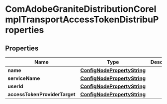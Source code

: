 
# ComAdobeGraniteDistributionCoreImplTransportAccessTokenDistribuProperties

## Properties
Name | Type | Description | Notes
------------ | ------------- | ------------- | -------------
**name** | [**ConfigNodePropertyString**](ConfigNodePropertyString.md) |  |  [optional]
**serviceName** | [**ConfigNodePropertyString**](ConfigNodePropertyString.md) |  |  [optional]
**userId** | [**ConfigNodePropertyString**](ConfigNodePropertyString.md) |  |  [optional]
**accessTokenProviderTarget** | [**ConfigNodePropertyString**](ConfigNodePropertyString.md) |  |  [optional]



